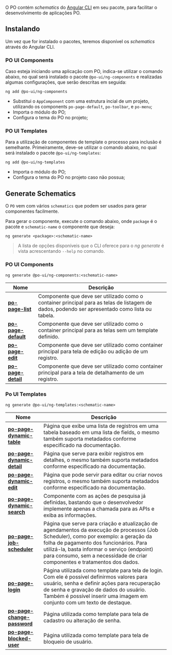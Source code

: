 [comment]: # (@label Schematics)
[comment]: # (@link guides/schematics)

O PO contém *schematics* do [Angular CLI](https://angular.io/cli) em seu pacote, para facilitar o desenvolvimento de aplicações PO.

## Instalando

Um vez que for instalado o pacotes, teremos disponível os *schematics* através do Angular CLI.

### PO UI Components

Caso esteja iniciando uma aplicação com PO, indica-se utilizar o comando abaixo,
no qual será instalado o pacote `@po-ui/ng-components` e realizadas algumas configurações, que serão descritas em seguida:

```
ng add @po-ui/ng-components
```

- Substitui o `AppComponent` com uma estrutura incial de um projeto, utilizando os components `po-page-default`, `po-toolbar`, e `po-menu`;
- Importa o módulo do PO;
- Configura o tema do PO no projeto;

### PO UI Templates

Para a utilização de componentes de template o processo para inclusão é semelhante.
Primeiramente, deve-se utilizar o comando abaixo, no qual será instalado o pacote `@po-ui/ng-templates`:

```
ng add @po-ui/ng-templates
```

- Importa o módulo do PO;
- Configura o tema do PO no projeto caso não possua;

## Generate Schematics 

O `PO` vem com vários `schematics` que podem ser usados ​​para gerar componentes facilmente.

Para gerar o componente, execute o comando abaixo, onde `package` é o pacote e ```schematic-name``` o componente que deseja:

```
ng generate <package>:<schematic-name>
```

> A lista de opções disponíveis que o CLI oferece para o *ng generate* é vista acrescentando `--help` no comando.

### PO UI Components

```
ng generate @po-ui/ng-components:<schematic-name>
```

<div class="po-row">
  <div class="po-sm-12">
    <table class="po-table">
      <thead>
        <tr class="po-table-header">
          <th class="po-table-header-ellipsis">Nome</th>
          <th class="po-table-header-ellipsis">Descrição</th>
        </tr>
      </thead>
      <tbody>
        <tr class="po-table-row">
          <td class="po-table-column"><a href="/documentation/po-page-list"><strong>po-page-list</strong></a>
          </td>
          <td class="po-table-column">
            Componente que deve ser utilizado como o container principal para as telas de listagem de dados, podendo ser apresentado como lista ou tabela.
          </td>
        </tr>
        <tr class="po-table-row">
          <td class="po-table-column">
          <a href="/documentation/po-page-default"><strong>po-page-default</strong></a>
          </td>
          <td class="po-table-column">Componente que deve ser utilizado como o container principal para as telas sem um template definido.</td>
        </tr>
        <tr class="po-table-row">
          <td class="po-table-column"><a href="/documentation/po-page-edit"><strong>po-page-edit</strong></a>
          </td>
          <td class="po-table-column">Componente que deve ser utilizado como container principal para tela de edição ou adição de um registro.</td>
        </tr>
        <tr class="po-table-row">
          <td class="po-table-column"><a href="/documentation/po-page-detail"><strong>po-page-detail</strong></a>
          </td>
          <td class="po-table-column">Componente que deve ser utilizado como container principal para a tela de detalhamento de um registro.</td>
        </tr>
      </tbody>
    </table>
  </div>
</div>

### Po UI Templates
```
ng generate @po-ui/ng-templates:<schematic-name>
```

<div class="po-row">
  <div class="po-sm-12">
    <table class="po-table">
      <thead>
        <tr class="po-table-header">
          <th class="po-table-header-ellipsis">Nome</th>
          <th class="po-table-header-ellipsis">Descrição</th>
        </tr>
      </thead>
      <tbody>
        <tr class="po-table-row">
          <td class="po-table-column"><a href="/documentation/po-page-dynamic-table"><strong>po-page-dynamic-table</strong></a>
          </td>
          <td class="po-table-column">Página que exibe uma lista de registros em uma tabela baseado em uma lista de fields, o mesmo também suporta metadados conforme especificado na documentação.
          </td>
        </tr>
        <tr class="po-table-row">
          <td class="po-table-column">
          <a href="/documentation/po-page-dynamic-detail"><strong>po-page-dynamic-detail</strong></a>
          </td>
          <td class="po-table-column">Página que serve para exibir registros em detalhes, o mesmo também suporta metadados conforme especificado na documentação.
          </td>
        </tr>
        <tr class="po-table-row">
          <td class="po-table-column"><a href="/documentation/po-page-dynamic-edit"><strong>po-page-dynamic-edit</strong></a></td>
          <td class="po-table-column">Página que pode servir para editar ou criar novos registros, o mesmo também suporta metadados conforme especificado na documentação.
          </td>
        </tr>
        <tr class="po-table-row">
          <td class="po-table-column"><a href="/documentation/po-page-dynamic-search"><strong>po-page-dynamic-search</strong></a></td>
          <td class="po-table-column">Componente com as ações de pesquisa já definidas, bastando que o desenvolvedor implemente apenas a chamada para as APIs e exiba as informações.
          </td>
        </tr>
        <tr class="po-table-row">
          <td class="po-table-column"><a href="/documentation/po-page-job-scheduler"><strong>po-page-job-scheduler</strong></a></td>
          <td class="po-table-column">Página que serve para criação e atualização de agendamentos da execução de processos (Job Scheduler), como por exemplo: a geração da folha de pagamento dos funcionários. Para utilizá-la, basta informar o serviço (endpoint) para consumo, sem a necessidade de criar componentes e tratamentos dos dados.
          </td>
        </tr>
        <tr class="po-table-row">
          <td class="po-table-column"><a href="/documentation/po-page-login"><strong>po-page-login</strong></a></td>
          <td class="po-table-column">Página utilizada como template para tela de login. Com ele é possível definirmos valores para usuário, senha e definir ações para recuperação de senha e gravação de dados do usuário. Também é possível inserir uma imagem em conjunto com um texto de destaque.
          </td>
        </tr>
        <tr class="po-table-row">
          <td class="po-table-column"><a href="/documentation/po-page-change-password"><strong>po-page-change-password</strong></a></td>
          <td class="po-table-column">Página utilizada como template para tela de cadastro ou alteração de senha.
          </td>
        </tr>
        <tr class="po-table-row">
          <td class="po-table-column"><a href="/documentation/po-page-blocked-user"><strong>po-page-blocked-user</strong></a></td>
          <td class="po-table-column">Página utilizada como template para tela de bloqueio de usuário. 
          </td>
        </tr>
      </tbody>
    </table>
  </div>
</div>

